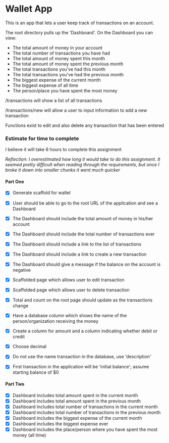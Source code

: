 # Wallet App

This is an app that lets a user keep track of transactions on an account.

The root directory pulls up the 'Dashboard'. On the Dashboard you can view:
  * The total amount of money in your account
  * The total number of transactions you have had
  * The total amount of money spent this month
  * The total amount of money spent the previous month
  * The total transactions you've had this month
  * The total transactions you've had the previous month
  * The biggest expense of the current month
  * The biggest expense of all time
  * The person/place you have spent the most money

/transactions will show a list of all transactions

/transactions/new will allow a user to input information to add a new transaction

Functions exist to edit and also delete any transaction that has been entered

### Estimate for time to complete

I believe it will take 6 hours to complete this assignment

*Reflection: I overestimated how long it would take to do this assignment. It seemed pretty difficult
when reading through the requirements, but once I broke it down into smaller chunks it went much quicker*


#### Part One

- [x] Generate scaffold for wallet
- [x] User should be able to go to the root URL of the application and see a Dashboard
- [x] The Dashboard should include the total amount of money in his/her account
- [x] The Dashboard should include the total number of transactions ever
- [x] The Dashboard should include a link to the list of transactions
- [x] The Dashboard should include a link to create a new transaction
- [x] The Dashboard should give a message if the balance on the account is negative
- [x] Scaffolded page which allows user to edit transaction
- [x] Scaffolded page which allows user to delete transaction
- [x] Total and count on the root page should update as the transactions change
- [x] Have a database column which shows the name of the person/organization receiving the money
- [x] Create a column for amount and a column indicating whether debit or credit
- [x] Choose decimal
- [x] Do not use the name transaction in the database, use 'description'
- [x] First transaction in the application will be 'initial balance'; assume starting balance of $0


#### Part Two

- [x] Dashboard includes total amount spent in the current month
- [x] Dashboard includes total amount spent in the previous month
- [x] Dashboard includes total number of transactions in the current month
- [x] Dashboard includes total number of transactions in the previous month
- [x] Dashboard includes the biggest expense of the current month
- [x] Dashboard includes the biggest expense ever
- [x] Dashboard includes the place/person where you have spent the most money (all time)
